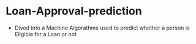 # Loan-Approval-prediction
* Dived into a Machine Algorathms used to predict whether a person is Eligible for a Loan or not
